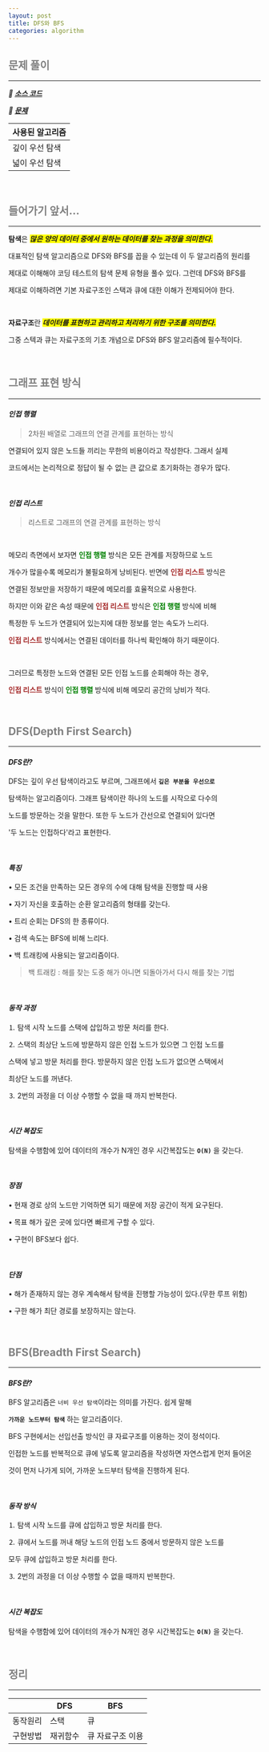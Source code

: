 ```yaml
---
layout: post
title: DFS와 BFS
categories: algorithm
---
```


## <span style="color:gray">문제 풀이</span>

---

***🔖 [소스 코드](https://github.com/Gilbert9172/coding-test/blob/main/backJoon/dfsbfs/quiz1260.java)***

***🔖 [문제](https://www.acmicpc.net/problem/1260)***

|사용된 알고리즘|
|-------------|
|깊이 우선 탐색|
|넓이 우선 탐색| 

<br>

## <span style="color:gray">들어가기 앞서...</span>

---

**탐색**은 ***<span style="background-color:yellow">많은 양의 데이터 중에서 원하는 데이터를 찾는 과정을 의미한다.</span>***

대표적인 탐색 알고리즘으로 DFS와 BFS를 꼽을 수 있는데 이 두 알고리즘의 원리를 

제대로 이해해야 코딩 테스트의 탐색 문제 유형을 풀수 있다. 그런데 DFS와 BFS를 

제대로 이해하려면 기본 자료구조인 스택과 큐에 대한 이해가 전제되어야 한다. 

<br>

**자료구조**란 ***<span style="background-color:yellow">데이터를 표현하고 관리하고 처리하기 위한 구조를 의미한다.</span>***

그중 스텍과 큐는 자료구조의 기초 개념으로 DFS와 BFS 알고리즘에 필수적이다.

<br>

## <span style="color:gray">그래프 표현 방식</span>

---

#### ***인접 행렬***

> 2차원 배열로 그래프의 연결 관계를 표현하는 방식

연결되어 있지 않은 노드들 끼리는 무한의 비용이라고 작성한다. 그래서 실제 

코드에서는 논리적으로 정답이 될 수 없는 큰 값으로 초기화하는 경우가 많다.

<br>

#### ***인접 리스트***

> 리스트로 그래프의 연결 관계를 표현하는 방식

<br>

메모리 측면에서 보자면 **<span style="color:green">인접 행렬</span>** 방식은 모든 관계를 저장하므로 노드

개수가 많을수록 메모리가 불필요하게 낭비된다. 반면에 **<span style="color:brown">인접 리스트</span>** 방식은

연결된 정보만을 저장하기 때문에 메모리를 효율적으로 사용한다. 

하지만 이와 같은 속성 때문에 **<span style="color:brown">인접 리스트</span>** 방식은 **<span style="color:green">인접 행렬</span>** 방식에 비해

특정한 두 노드가 연결되어 있는지에 대한 정보를 얻는 속도가 느리다. 

**<span style="color:brown">인접 리스트</span>** 방식에서는 연결된 데이터를 하나씩 확인해야 하기 때문이다.

<br>

그러므로 특정한 노드와 연결된 모든 인접 노드를 순회해야 하는 경우,

**<span style="color:brown">인접 리스트</span>** 방식이 **<span style="color:green">인접 행렬</span>** 방식에 비해 메모리 공간의 낭비가 적다.

<br>

## <span style="color:gray">DFS(Depth First Search)</span>

---

#### ***DFS란?***

DFS는 깊이 우선 탐색이라고도 부르며, 그래프에서 **`깊은 부분을 우선으로`**

탐색하는 알고리즘이다. 그래프 탐색이란 하나의 노드를 시작으로 다수의 

노드를 방문하는 것을 말한다. 또한 두 노드가 간선으로 연결되어 있다면

'두 노드는 인접하다'라고 표현한다. 

<br>

#### ***특징***

• 모든 조건을 만족하는 모든 경우의 수에 대해 탐색을 진행할 때 사용

• 자기 자신을 호출하는 순환 알고리즘의 형태를 갖는다.

• 트리 순회는 DFS의 한 종류이다.

• 검색 속도는 BFS에 비해 느리다.

• 백 트래킹에 사용되는 알고리즘이다.

> 백 트래킹 : 해를 찾는 도중 해가 아니면 되돌아가서 다시 해를 찾는 기법

<br>

#### ***동작 과정***

⒈ 탐색 시작 노드를 스택에 삽입하고 방문 처리를 한다.

⒉ 스택의 최상단 노드에 방문하지 않은 인접 노드가 있으면 그 인접 노드를 

스택에 넣고 방문 처리를 한다. 방문하지 않은 인접 노드가 없으면 스택에서 

최상단 노드를 꺼낸다.

⒊ 2번의 과정을 더 이상 수행할 수 없을 때 까지 반복한다.

<br>

#### ***시간 복잡도***

탐색을 수행함에 있어 데이터의 개수가 N개인 경우 시간복잡도는 **`O(N)`** 을 갖는다.

<br>

#### ***장점***

• 현재 경로 상의 노드만 기억하면 되기 때문에 저장 공간이 적게 요구된다.

• 목표 해가 깊은 곳에 있다면 빠르게 구할 수 있다.

• 구현이 BFS보다 쉽다.

<br>

#### ***단점***

• 해가 존재하지 않는 경우 계속해서 탐색을 진행할 가능성이 있다.(무한 루프 위험)

• 구한 해가 최단 경로를 보장하지는 않는다.

<br>

## <span style="color:gray">BFS(Breadth First Search)</span>

---

#### ***BFS란?***

BFS 알고리즘은 `너비 우선 탐색`이라는 의미를 가진다. 쉽게 말해 

**`가까운 노드부터 탐색`** 하는 알고리즘이다. 

BFS 구현에서는 선입선출 방식인 큐 자료구조를 이용하는 것이 정석이다.

인접한 노드를 반복적으로 큐에 넣도록 알고리즘을 작성하면 자연스럽게 먼저 들어온

것이 먼저 나가게 되어, 가까운 노드부터 탐색을 진행하게 된다. 

<br>

#### ***동작 방식***

⒈ 탐색 시작 노드를 큐에 삽입하고 방문 처리를 한다.

⒉ 큐에서 노드를 꺼내 해당 노드의 인접 노드 중에서 방문하지 않은 노드를

모두 큐에 삽입하고 방문 처리를 한다.

⒊ 2번의 과정을 더 이상 수행할 수 없을 때까지 반복한다.

<br>

#### ***시간 복잡도***

탐색을 수행함에 있어 데이터의 개수가 N개인 경우 시간복잡도는 **`O(N)`** 을 갖는다.

<br>

## <span style="color:gray">정리</span>

---

|        |DFS|BFS|
|--------|---|---|
|동작원리|스택|큐|
|구현방법|재귀함수|큐 자료구조 이용|